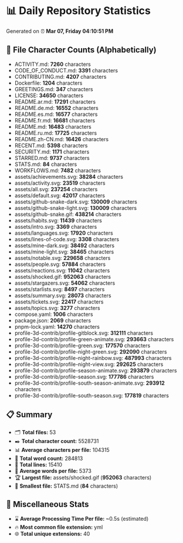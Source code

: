 # 📊 Daily Repository Statistics
Generated on ⏰ **Mar 07, Friday 04:10:51 PM**

## 📂 File Character Counts (Alphabetically)
- ACTIVITY.md: **7260** characters
- CODE_OF_CONDUCT.md: **3391** characters
- CONTRIBUTING.md: **4207** characters
- Dockerfile: **1204** characters
- GREETINGS.md: **347** characters
- LICENSE: **34650** characters
- README.ar.md: **17291** characters
- README.de.md: **16552** characters
- README.es.md: **16577** characters
- README.fr.md: **16681** characters
- README.md: **16483** characters
- README.ru.md: **17725** characters
- README.zh-CN.md: **16426** characters
- RECENT.md: **5398** characters
- SECURITY.md: **1171** characters
- STARRED.md: **9737** characters
- STATS.md: **84** characters
- WORKFLOWS.md: **7482** characters
- assets/achievements.svg: **38284** characters
- assets/activity.svg: **23519** characters
- assets/all.svg: **237254** characters
- assets/default.svg: **42017** characters
- assets/github-snake-dark.svg: **130009** characters
- assets/github-snake-light.svg: **130009** characters
- assets/github-snake.gif: **438214** characters
- assets/habits.svg: **11439** characters
- assets/intro.svg: **3369** characters
- assets/languages.svg: **17920** characters
- assets/lines-of-code.svg: **3308** characters
- assets/mine-dark.svg: **38492** characters
- assets/mine-light.svg: **38465** characters
- assets/notable.svg: **229658** characters
- assets/people.svg: **57884** characters
- assets/reactions.svg: **11042** characters
- assets/shocked.gif: **952063** characters
- assets/stargazers.svg: **54062** characters
- assets/starlists.svg: **8497** characters
- assets/summary.svg: **28073** characters
- assets/tickets.svg: **22417** characters
- assets/topics.svg: **3277** characters
- compose.yaml: **1006** characters
- package.json: **2069** characters
- pnpm-lock.yaml: **14270** characters
- profile-3d-contrib/profile-gitblock.svg: **312111** characters
- profile-3d-contrib/profile-green-animate.svg: **293663** characters
- profile-3d-contrib/profile-green.svg: **177570** characters
- profile-3d-contrib/profile-night-green.svg: **292090** characters
- profile-3d-contrib/profile-night-rainbow.svg: **487993** characters
- profile-3d-contrib/profile-night-view.svg: **292625** characters
- profile-3d-contrib/profile-season-animate.svg: **293879** characters
- profile-3d-contrib/profile-season.svg: **177786** characters
- profile-3d-contrib/profile-south-season-animate.svg: **293912** characters
- profile-3d-contrib/profile-south-season.svg: **177819** characters

## 📋 Summary
- 🗂️ **Total files:** 53
- ✒️ **Total character count:** 5528731
- 📊 **Average characters per file:** 104315
- 📝 **Total word count:** 284813
- 🧾 **Total lines:** 15410
- 📐 **Average words per file:** 5373
- 🏆 **Largest file:** assets/shocked.gif (**952063** characters)
- 🥉 **Smallest file:** STATS.md (**84** characters)

## 🌟 Miscellaneous Stats
- ⌛ **Average Processing Time Per file:** ~0.5s (estimated)
- 🔥 **Most common file extension:** yml
- 🌐 **Total unique extensions:** 40
